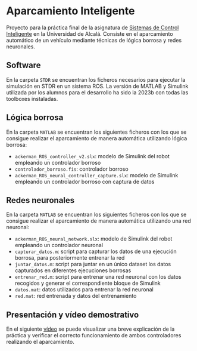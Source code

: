 # Aparcamiento Inteligente
Proyecto para la práctica final de la asignatura de [Sistemas de Control Inteligente](https://www.uah.es/es/estudios/estudios-oficiales/grados/asignatura/Sistemas-de-Control-Inteligente-781005/) en la Universidad de Alcalá. Consiste en el aparcamiento automático de un vehículo mediante técnicas de lógica borrosa y redes neuronales. 

## Software
En la carpeta `STDR` se encuentran los ficheros necesarios para ejecutar la simulación en STDR en un sistema ROS. La versión de MATLAB y Simulink utilizada por los alumnos para el desarrollo ha sido la 2023b con todas las toolboxes instaladas. 

## Lógica borrosa
En la carpeta `MATLAB` se encuentran los siguientes ficheros con los que se consigue realizar el aparcamiento de manera automática utilizando lógica borrosa: 
* `ackerman_ROS_controller_v2.slx`: modelo de Simulink del robot empleando un controlador borroso
* `controlador_borroso.fis`: controlador borroso
* `ackerman_ROS_neural_controller_capture.slx`: modelo de Simulink empleando un controlador borroso con captura de datos

## Redes neuronales
En la carpeta `MATLAB` se encuentran los siguientes ficheros con los que se consigue realizar el aparcamiento de manera automática utilizando una red neuronal: 
* `ackerman_ROS_neural_network.slx`: modelo de Simulink del robot empleando un controlador neuronal
* `capturar_datos.m`: script para capturar los datos de una ejecución borrosa, para posteriormente entrenar la red
* `juntar_datos.m`: script para juntar en un único dataset los datos capturados en diferentes ejecuciones borrosas
* `entrenar_red.m`: script para entrenar una red neuronal con los datos recogidos y generar el correspondiente bloque de Simulink
* `datos.mat`: datos utilizados para entrenar la red neuronal
* `red.mat`: red entrenada y datos del entrenamiento

## Presentación y vídeo demostrativo
En el siguiente [vídeo](https://www.youtube.com/watch?v=eeD3QPlOSJA) se puede visualizar una breve explicación de la práctica y verificar el correcto funcionamiento de ambos controladores realizando el aparcamiento. 